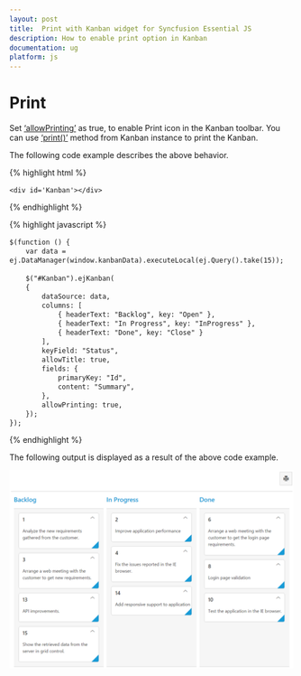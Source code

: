 ```yaml
---
layout: post
title:  Print with Kanban widget for Syncfusion Essential JS
description: How to enable print option in Kanban
documentation: ug
platform: js
---
```


# Print

 Set [‘allowPrinting’](https://help.syncfusion.com/js/api/ejkanban#members:allowprinting) as true, to enable Print icon in the Kanban toolbar.  You can use [‘print()’](https://help.syncfusion.com/js/api/ejkanban#methods:print) method from Kanban instance to print the Kanban.

The following code example describes the above behavior.

{% highlight html %}

    <div id='Kanban'></div>

{% endhighlight %}

{% highlight javascript %}

    $(function () {
        var data = ej.DataManager(window.kanbanData).executeLocal(ej.Query().take(15));

        $("#Kanban").ejKanban(
        {
            dataSource: data,
            columns: [
                { headerText: "Backlog", key: "Open" },
                { headerText: "In Progress", key: "InProgress" },
                { headerText: "Done", key: "Close" }
            ],
            keyField: "Status",
            allowTitle: true,
            fields: {
                primaryKey: "Id",
                content: "Summary",
            },
            allowPrinting: true,
        });
    });

{% endhighlight %}

The following output is displayed as a result of the above code example.

![](Printing_images/print_img1.png)


